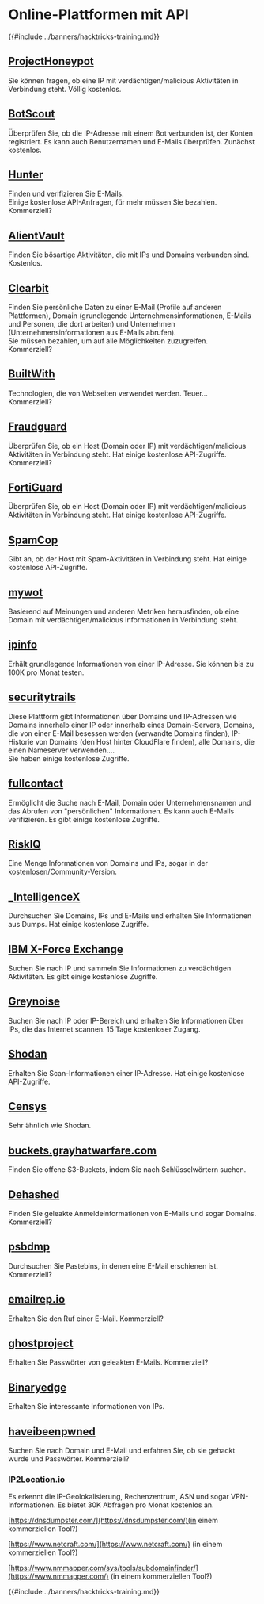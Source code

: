 # Online-Plattformen mit API

{{#include ../banners/hacktricks-training.md}}

## [ProjectHoneypot](https://www.projecthoneypot.org/)

Sie können fragen, ob eine IP mit verdächtigen/malicious Aktivitäten in Verbindung steht. Völlig kostenlos.

## [**BotScout**](http://botscout.com/api.htm)

Überprüfen Sie, ob die IP-Adresse mit einem Bot verbunden ist, der Konten registriert. Es kann auch Benutzernamen und E-Mails überprüfen. Zunächst kostenlos.

## [Hunter](https://hunter.io/)

Finden und verifizieren Sie E-Mails.\
Einige kostenlose API-Anfragen, für mehr müssen Sie bezahlen.\
Kommerziell?

## [AlientVault](https://otx.alienvault.com/api)

Finden Sie bösartige Aktivitäten, die mit IPs und Domains verbunden sind. Kostenlos.

## [Clearbit](https://dashboard.clearbit.com/)

Finden Sie persönliche Daten zu einer E-Mail (Profile auf anderen Plattformen), Domain (grundlegende Unternehmensinformationen, E-Mails und Personen, die dort arbeiten) und Unternehmen (Unternehmensinformationen aus E-Mails abrufen).\
Sie müssen bezahlen, um auf alle Möglichkeiten zuzugreifen.\
Kommerziell?

## [BuiltWith](https://builtwith.com/)

Technologien, die von Webseiten verwendet werden. Teuer...\
Kommerziell?

## [Fraudguard](https://fraudguard.io/)

Überprüfen Sie, ob ein Host (Domain oder IP) mit verdächtigen/malicious Aktivitäten in Verbindung steht. Hat einige kostenlose API-Zugriffe.\
Kommerziell?

## [FortiGuard](https://fortiguard.com/)

Überprüfen Sie, ob ein Host (Domain oder IP) mit verdächtigen/malicious Aktivitäten in Verbindung steht. Hat einige kostenlose API-Zugriffe.

## [SpamCop](https://www.spamcop.net/)

Gibt an, ob der Host mit Spam-Aktivitäten in Verbindung steht. Hat einige kostenlose API-Zugriffe.

## [mywot](https://www.mywot.com/)

Basierend auf Meinungen und anderen Metriken herausfinden, ob eine Domain mit verdächtigen/malicious Informationen in Verbindung steht.

## [ipinfo](https://ipinfo.io/)

Erhält grundlegende Informationen von einer IP-Adresse. Sie können bis zu 100K pro Monat testen.

## [securitytrails](https://securitytrails.com/app/account)

Diese Plattform gibt Informationen über Domains und IP-Adressen wie Domains innerhalb einer IP oder innerhalb eines Domain-Servers, Domains, die von einer E-Mail besessen werden (verwandte Domains finden), IP-Historie von Domains (den Host hinter CloudFlare finden), alle Domains, die einen Nameserver verwenden....\
Sie haben einige kostenlose Zugriffe.

## [fullcontact](https://www.fullcontact.com/)

Ermöglicht die Suche nach E-Mail, Domain oder Unternehmensnamen und das Abrufen von "persönlichen" Informationen. Es kann auch E-Mails verifizieren. Es gibt einige kostenlose Zugriffe.

## [RiskIQ](https://www.spiderfoot.net/documentation/)

Eine Menge Informationen von Domains und IPs, sogar in der kostenlosen/Community-Version.

## [\_IntelligenceX](https://intelx.io/)

Durchsuchen Sie Domains, IPs und E-Mails und erhalten Sie Informationen aus Dumps. Hat einige kostenlose Zugriffe.

## [IBM X-Force Exchange](https://exchange.xforce.ibmcloud.com/)

Suchen Sie nach IP und sammeln Sie Informationen zu verdächtigen Aktivitäten. Es gibt einige kostenlose Zugriffe.

## [Greynoise](https://viz.greynoise.io/)

Suchen Sie nach IP oder IP-Bereich und erhalten Sie Informationen über IPs, die das Internet scannen. 15 Tage kostenloser Zugang.

## [Shodan](https://www.shodan.io/)

Erhalten Sie Scan-Informationen einer IP-Adresse. Hat einige kostenlose API-Zugriffe.

## [Censys](https://censys.io/)

Sehr ähnlich wie Shodan.

## [buckets.grayhatwarfare.com](https://buckets.grayhatwarfare.com/)

Finden Sie offene S3-Buckets, indem Sie nach Schlüsselwörtern suchen.

## [Dehashed](https://www.dehashed.com/data)

Finden Sie geleakte Anmeldeinformationen von E-Mails und sogar Domains.\
Kommerziell?

## [psbdmp](https://psbdmp.ws/)

Durchsuchen Sie Pastebins, in denen eine E-Mail erschienen ist. Kommerziell?

## [emailrep.io](https://emailrep.io/key)

Erhalten Sie den Ruf einer E-Mail. Kommerziell?

## [ghostproject](https://ghostproject.fr/)

Erhalten Sie Passwörter von geleakten E-Mails. Kommerziell?

## [Binaryedge](https://www.binaryedge.io/)

Erhalten Sie interessante Informationen von IPs.

## [haveibeenpwned](https://haveibeenpwned.com/)

Suchen Sie nach Domain und E-Mail und erfahren Sie, ob sie gehackt wurde und Passwörter. Kommerziell?

### [IP2Location.io](https://www.ip2location.io/)

Es erkennt die IP-Geolokalisierung, Rechenzentrum, ASN und sogar VPN-Informationen. Es bietet 30K Abfragen pro Monat kostenlos an.

[https://dnsdumpster.com/](https://dnsdumpster.com/)(in einem kommerziellen Tool?)

[https://www.netcraft.com/](https://www.netcraft.com/) (in einem kommerziellen Tool?)

[https://www.nmmapper.com/sys/tools/subdomainfinder/](https://www.nmmapper.com/) (in einem kommerziellen Tool?)

{{#include ../banners/hacktricks-training.md}}
